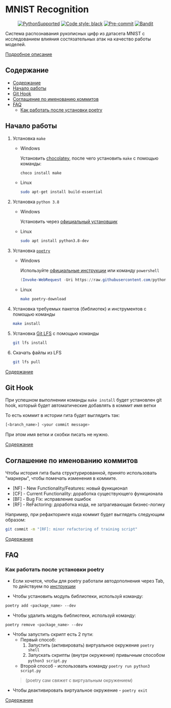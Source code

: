 # MNIST Recognition

<div align="center">

[![PythonSupported](https://img.shields.io/badge/python-3.8-brightgreen.svg)](https://python3statement.org/#sections50-why)
[![Code style: black](https://img.shields.io/badge/code%20style-black-000000.svg)](https://github.com/psf/black)
[![Pre-commit](https://img.shields.io/badge/pre--commit-enabled-brightgreen?logo=pre-commit&logoColor=white)](https://github.com/KaiL4eK/pyproject-cookiecutter/blob/main/.pre-commit-config.yaml)
[![Bandit](https://img.shields.io/badge/security-bandit-informational.svg)](https://github.com/KaiL4eK/pyproject-cookiecutter/blob/main/.pre-commit-config.yaml)

</div>

Система распознавания рукописных цифр из датасета MNIST с исследованием влияния состязательных атак на качество работы моделей.

[Подробное описание](./docs/mnist_description.md)

## Содержание

- [Содержание](#содержание)
- [Начало работы](#начало-работы)
- [Git Hook](#git-hook)
- [Соглашение по именованию коммитов](#соглашение-по-именованию-коммитов)
- [FAQ](#faq)
  - [Как работать после установки poetry](#как-работать-после-установки-poetry)


## Начало работы

1. Установка `make`
    * Windows

        Установить [chocolatey](https://chocolatey.org/install), после чего установить `make` с помощью команды:

        ```powershell
        choco install make
        ```

    * Linux

        ```bash
        sudo apt-get install build-essential
        ```

2. Установка `python 3.8`
    * Windows

        Установить через [официальный установщик](https://www.python.org/downloads/release/python-3810/)

    * Linux

        ```bash
        sudo apt install python3.8-dev
        ```

3. Установка [`poetry`](https://python-poetry.org/docs/#installation)
    * Windows

        Используйте [официальные инструкции](https://python-poetry.org/docs/#windows-powershell-install-instructions) или команду `powershell`

        ```powershell
        (Invoke-WebRequest -Uri https://raw.githubusercontent.com/python-poetry/poetry/master/get-poetry.py -UseBasicParsing).Content | python -
        ```

    * Linux

        ```bash
        make poetry-download
        ```
4. Установка требуемых пакетов (библиотек) и инструментов с помощью команды

    ```bash
    make install
    ```

5. Установка [Git LFS](https://git-lfs.github.com/) с помощью команды

    ```bash
    git lfs install
    ```

6. Скачать файлы из LFS

    ```bash
    git lfs pull
    ```

[Содержание](#содержание)


## Git Hook

При успешном выполнении команды `make install` будет установлен git hook, который будет автоматические добавлять в коммит имя ветки

То есть коммит в истории гита будет выглядить так:

```bash
[<branch_name>] <your commit message>
```

При этом имя ветки и скобки писать не нужно.

[Содержание](#содержание)


## Соглашение по именованию коммитов

Чтобы история гита была структурированной, принято использовать "маркеры", чтобы помечать изменения в коммите.

* [NF] - New Functionality/Features: новый функционал
* [CF] - Current Functionality: доработка существующего функционала
* [BF] - Bug Fix: исправление ошибок
* [RF] - ReFactoring: доработка кода, не затрагивающая бизнес-логику

Например, при рефакторинге кода коммит будет выглядеть следующим образом:

```bash
git commit -m "[RF]: minor refactoring of training script"
```

[Содержание](#содержание)


## FAQ

### Как работать после установки poetry

* Если хочется, чтобы для poetry работали автодополнения через Tab, то действуем по [инструкции](https://python-poetry.org/docs/master#enable-tab-completion-for-bash-fish-or-zsh)

* Чтобы установить модуль библиотеки, используй команду:
```bash
poetry add <package_name> --dev
```

* Чтобы удалить модуль библиотеки, используй команду:
```bash
poetry remove <package_name> --dev
```

* Чтобы запустить скрипт есть 2 пути:
    * Первый способ:
        1. Запустить (активировать) виртуальное окружение `poetry shell`
        2. Запускать скрипты (внутри окружения) привычным способом `python3 script.py`
    * Второй способ - использовать команду `poetry run python3 script.py`
    > (poetry сам свяжет с виртуальным окружением)
* Чтобы деактивировать виртуальное окружение - `poetry exit`

[Содержание](#содержание)
